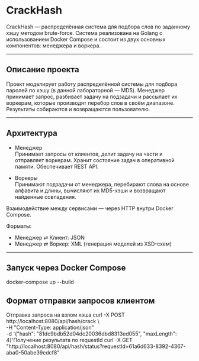 #  CrackHash

CrackHash — распределённая система для подбора слов по заданному хэшу методом brute-force. Система реализована на Golang с использованием Docker Compose и состоит из двух основных компонентов: менеджера и воркера.

---

##  Описание проекта

Проект моделирует работу распределённой системы для подбора паролей по хэшу (в данной лабораторной — MD5). Менеджер принимает запрос, разбивает задачу на подзадачи и рассылает их воркерам, которые производят перебор слов в своём диапазоне. Результаты собираются и возвращаются пользователю.

---

##  Архитектура

- Менеджер  
  Принимает запросы от клиентов, делит задачу на части и отправляет воркерам. Хранит состояние задач в оперативной памяти. Обеспечивает REST API.

- Воркеры  
  Принимают подзадачи от менеджера, перебирают слова на основе алфавита и длины, вычисляют их MD5-хэши и возвращают найденные совпадения.

 Взаимодействие между сервисами — через HTTP внутри Docker Compose.

 Форматы:
- Менеджер ⇄ Клиент: JSON
- Менеджер ⇄ Воркер: XML (генерация моделей из XSD-схем)

---

##  Запуск через Docker Compose

docker-compose up --build
## Формат отправки запросов клиентом

Отправка запроса на взлом хэша
сurl -X POST http://localhost:8080/api/hash/crack \                                               
  -H "Content-Type: application/json" \
  -d '{"hash": "81dc9bdb52d04dc20036dbd8313ed055", "maxLength": 4}'Получение результата по requestId
curl -X GET "http://localhost:8080/api/hash/status?requestId=61a6d633-8392-4367-aba0-50abe39cdcf8"
